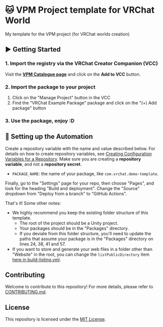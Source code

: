 # 🐱 VPM Project template for VRChat World

My template for the VPM project (for VRChat worlds creation)

## ▶ Getting Started

### 1. Import the registry via the VRChat Creator Companion (VCC)

Visit the **[VPM Catalogue page](https://kurone-kito.github.io/vpm/)** and click on the **Add to VCC** button.

### 2. Import the package to your project

1. Click on the "Manage Project" button in the VCC
2. Find the "VRChat Example Package" package and click on the "(+) Add package" button

### 3. Use the package, enjoy :D

## 🤖 Setting up the Automation

Create a repository variable with the name and value described below.
For details on how to create repository variables, see [Creating Configuration Variables for a Repository](https://docs.github.com/en/actions/learn-github-actions/variables#creating-configuration-variables-for-a-repository).
Make sure you are creating a **repository variable**, and not a **repository secret**.

- `PACKAGE_NAME`: the name of your package, like `com.vrchat.demo-template`.

Finally, go to the "Settings" page for your repo, then choose "Pages", and look for the heading "Build and deployment". Change the "Source" dropdown from "Deploy from a branch" to "GitHub Actions".

That's it!
Some other notes:

- We highly recommend you keep the existing folder structure of this template.
  - The root of the project should be a Unity project.
  - Your packages should be in the "Packages" directory.
  - If you deviate from this folder structure, you'll need to update the paths that assume your package is in the "Packages" directory on lines 24, 38, 41 and 57.
- If you want to store and generate your web files in a folder other than "Website" in the root, you can change the `listPublicDirectory` item [here in build-listing.yml](.github/workflows/build-listing.yml#L17).

## Contributing

Welcome to contribute to this repository! For more details,
please refer to [CONTRIBUTING.md](.github/CONTRIBUTING.md).

## License

This repository is licensed under the [MIT License](LICENSE).
